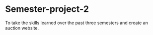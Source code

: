 # Semester-project-2
To take the skills learned over the past three semesters and create an auction website.
